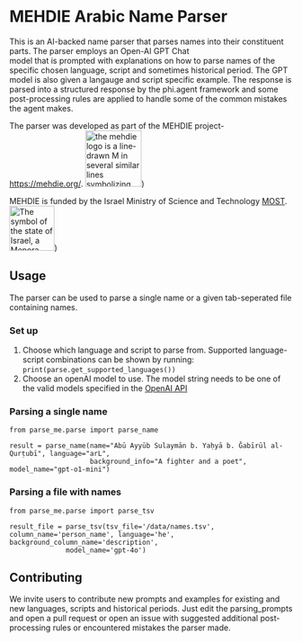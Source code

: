 # MEHDIE Arabic Name Parser

This is an AI-backed name parser that parses names into their constituent parts. The parser employs an Open-AI GPT Chat  
model that is prompted with explanations on how to parse names of the specific chosen language, script and sometimes
historical period. The GPT model is also given a langauge and script specific example. 
The response is parsed into a structured response by the phi.agent framework and some post-processing rules are applied 
to handle some of the common mistakes the agent makes.  

The parser was developed as part of the MEHDIE project- https://mehdie.org/. <img src="https://gitlab.com/m8417/hebrew-transliteration-service/-/raw/main/mehdie_logo.png" alt="the mehdie logo is a line-drawn M in several similar lines symbolizing the similarity and distincness of the middle-eastern languages" width="100"/>)

MEHDIE is funded by the Israel Ministry of Science and Technology [MOST](www.most.gov.il). <img src="https://gitlab.com/m8417/hebrew-transliteration-service/-/raw/main/menora.png" alt="The symbol of the state of Israel, a Menora with two olive branches on the sides." width="80"/>) 


## Usage
The parser can be used to parse a single name or a given tab-seperated file containing names. 

### Set up

1. Choose which language and script to parse from. Supported language-script combinations can be shown by running: `print(parse.get_supported_languages())`
2. Choose an openAI model to use. The model string needs to be one of the valid models specified in the [OpenAI API]()

### Parsing a single name

```
from parse_me.parse import parse_name

result = parse_name(name="Abū Ayyūb Sulaymān b. Yaḥyā b. Ǧabīrūl al-Qurṭubī", language="arL",
                    background_info="A fighter and a poet", model_name="gpt-o1-mini")
```

### Parsing a file with names

```
from parse_me.parse import parse_tsv

result_file = parse_tsv(tsv_file='/data/names.tsv', column_name='person_name', language='he', background_column_name='description',
              model_name='gpt-4o')
```

## Contributing

We invite users to contribute new prompts and examples for existing and new languages, scripts and historical periods. 
Just edit the parsing_prompts and open a pull request or open an issue with suggested additional post-processing rules 
or encountered mistakes the parser made. 